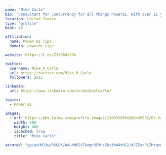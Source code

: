 ```yaml
---
name: "Mike Carlo"
bio: "Consultant for Concurrency for all things PowerBI. With over 11 years of data experience I'm making waves by deploying PowerBI into local Milwaukee Companies."
location: United States
type: "profile"
heat: 42

affiliation:
  name: Power BI Tips
  domain: powerbi.tips

website: https://t.co/Z3zO6dilSk

twitter:
  username: Mike_R_Carlo
  url: https://twitter.com/Mike_R_Carlo
  followers: 2012

linkedin:
  url: https://www.linkedin.com/in/michaelcarlo/

topics:
  - Power BI

images:
  - url: https://pbs.twimg.com/profile_images/1109338504268439552/OY_Va867_400x400.jpg
    width: 400
    height: 400
    isCached: true
    title: "Mike Carlo"

secured: "gyiaxHM23w/RKLDX/AALddOIVT4zgnBEVHsSkzihW4tM12/AJZEecPLZM+qveLAyfpdQckQmVi49SV6wp4el4uIlP2W5R/Aa5m+TEWh9G1Y2JCDhZjA4iNQESjc2BhDnW2nXRhoQeUiBR0y4puxUbrC99P0Tvs9/h1sykIlZcIAdWBV5z+iV5a8Nx2kIXYp+GOvk+he4oIhz6S0/sbzvxmKwM4rzKkpuSH+ODLVFda+9s5TulFb4MIkx4g8t6P8oEnbHYj9k5EKxTOfuxbnPyIprC4XaFcAdultjMaGAg9s6eGqe/kAFtUEQdY3ROEjmn1scTslONsuh5Jijez0So4uTPNkOq2CK+v0oGKZRoYtUAimxfUD+uA3FOWkXhUcz+ZWpps136F9eHqjAlIbFc0SXKOld/ZNWCdZpKiJmYcY=;JJx6iWLSYd8sLhe+NU2/3g=="
---
```



